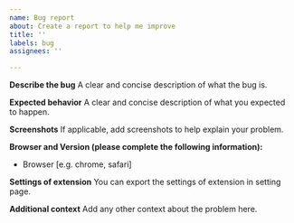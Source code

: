 ```yaml
---
name: Bug report
about: Create a report to help me improve
title: ''
labels: bug
assignees: ''

---
```


**Describe the bug**
A clear and concise description of what the bug is.

**Expected behavior**
A clear and concise description of what you expected to happen.

**Screenshots**
If applicable, add screenshots to help explain your problem.

**Browser and Version (please complete the following information):**
 - Browser [e.g. chrome, safari]

**Settings of extension**
You can export the settings of extension in setting page.

**Additional context**
Add any other context about the problem here.
